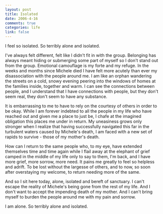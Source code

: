 ```yaml
--- 
layout: post
title: Isolated
date: 2006-4-16
comments: true
categories: life
link: false
---
```

I feel so isolated. So terribly alone and isolated.

I've always felt different, felt like I didn't fit in with the group. Belonging has always meant hiding or submerging  some part of myself so I don't stand out from the group. Emotional camouflage is my forte and my refuge. In the weeks and months since Michele died I have felt more acutely than ever my disassociation with the people around me. I am like an orphan wandering the streets on a cold, snowy evening peering into the windows of homes at the families inside, together and warm. I can see the connections between people, and I understand that I have connections with people, but they don't seem real, they don't seem to have any substance.

It is embarrassing to me to have to rely on the courtesy of others in order to be okay. While I am forever indebted to all the people in my life who have reached out and given me a place to just be, I chafe at the imagined obligation this places me under in return. My uneasiness grows only stronger when I realize that having successfully navigated this far in the turbulent waters caused by Michele's death, I am faced with a new set of rapids to survive - those of my mother's death.

How can I return to the same people who, to my eye, have extended themselves time and time again while I flail away at the elephant of grief camped in the middle of my life only to say to them, I'm back, and I have more grief, more sorrow, more need. It pains me greatly to feel so helpless and adrift. To be lost without the largesse of others, and to now, so soon after overstaying my welcome, to return needing more of the same.

And so I sit here today, alone, isolated and bereft of sanctuary. I can't escape the reality of Michele's being gone from the rest of my life. And I don't want to accept the impending death of my mother. And I can't bring myself to burden the people around me with my pain and sorrow.

I am alone. So terribly alone and isolated.
